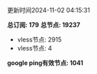 更新时间2024-11-02 04:15:31

**总订阅: 179**
**总节点: 19237**
- vless节点: 2915
- vless节点: 4

**google ping有效节点: 1041**
